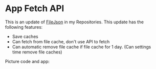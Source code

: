 <h1>App Fetch API</h1>
<p>This is an update of <a href="https://github.com/dunkeyyfong/FileJson">FileJson</a> in my Repositories. This update has the following features:</p>
<ul>
  <li>Save caches</li>
  <li>Can fetch from file cache, don't use API to fetch</li>
  <li>Can automatic remove file cache if file cache for 1 day. (Can settings time remove file caches)</li>
</ul>
<p>Picture code and app:</p>
<div>
  <img src="" alt="">
  <img src="" alt="">
</div>
